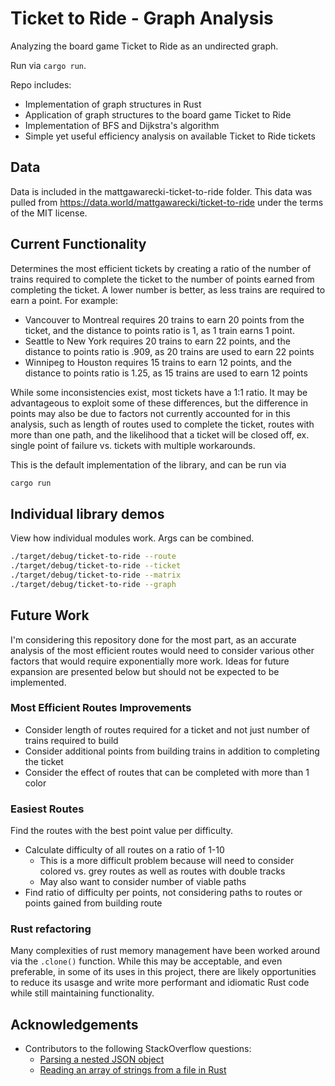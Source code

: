 # Ticket to Ride - Graph Analysis

Analyzing the board game Ticket to Ride as an undirected graph.

Run via `cargo run`.

Repo includes:

* Implementation of graph structures in Rust
* Application of graph structures to the board game Ticket to Ride
* Implementation of BFS and Dijkstra's algorithm
* Simple yet useful efficiency analysis on available Ticket to Ride tickets

## Data

Data is included in the mattgawarecki-ticket-to-ride folder. This data was pulled 
from https://data.world/mattgawarecki/ticket-to-ride under the terms of the MIT 
license.

## Current Functionality

Determines the most efficient tickets by creating a ratio of the number of trains required to complete the ticket to the number of points earned from completing the ticket. A lower number is better, as less trains are required to earn a point. For example:

* Vancouver to Montreal requires 20 trains to earn 20 points from the ticket, and the distance to points ratio is 1, as 1 train earns 1 point.
* Seattle to New York requires 20 trains to earn 22 points, and the distance to points ratio is .909, as 20 trains are used to earn 22 points
* Winnipeg to Houston requires 15 trains to earn 12 points, and the distance to points ratio is 1.25, as 15 trains are used to earn 12 points

While some inconsistencies exist, most tickets have a 1:1 ratio. It may be advantageous to exploit some of these differences, but the difference in points may also be due to factors not currently accounted for in this analysis, such as length of routes used to complete the ticket, routes with more than one path, and the likelihood that a ticket will be closed off, ex. single point of failure vs. tickets with multiple workarounds.

This is the default implementation of the library, and can be run via

```sh
cargo run
```

## Individual library demos

View how individual modules work. Args can be combined.

```sh
./target/debug/ticket-to-ride --route
./target/debug/ticket-to-ride --ticket
./target/debug/ticket-to-ride --matrix
./target/debug/ticket-to-ride --graph
```

## Future Work

I'm considering this repository done for the most part, as an accurate analysis of the most efficient routes would need to consider various other factors that would require exponentially more work. Ideas for future expansion are presented below but should not be expected to be implemented.

### Most Efficient Routes Improvements

* Consider length of routes required for a ticket and not just number of trains required to build
* Consider additional points from building trains in addition to completing the ticket
* Consider the effect of routes that can be completed with more than 1 color

### Easiest Routes

Find the routes with the best point value per difficulty.

* Calculate difficulty of all routes on a ratio of 1-10
  * This is a more difficult problem because will need to consider colored vs. 
    grey routes as well as routes with double tracks
  * May also want to consider number of viable paths
* Find ratio of difficulty per points, not considering paths to routes or 
points gained from building route

### Rust refactoring

Many complexities of rust memory management have been worked around via the `.clone()` function. While this may be acceptable, and even preferable, in some of its uses in this project, there are likely opportunities to reduce its usasge and write more performant and idiomatic Rust code while still maintaining functionality.

## Acknowledgements

* Contributors to the following StackOverflow questions:
  * [Parsing a nested JSON object](https://stackoverflow.com/questions/72289549/parsing-a-nested-json-in-rust-with-serde-json)
  * [Reading an array of strings from a file in Rust](https://stackoverflow.com/questions/72416538/reading-an-array-of-strings-from-a-file-in-rust/72416571#72416571)
